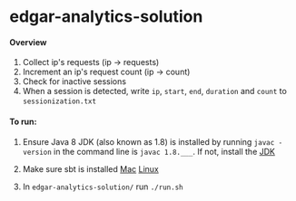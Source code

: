 # edgar-analytics-solution 

#### Overview 
  1. Collect ip's requests (ip -> requests) 
  2. Increment an ip's request count (ip -> count) 
  3. Check for inactive sessions 
  4. When a session is detected, write `ip`, `start`, `end`, `duration` and `count` to `sessionization.txt` 

#### To run: 
1. Ensure Java 8 JDK (also known as 1.8) is installed by running `javac -version` in the command line is `javac 1.8.___`. If not, install the [JDK](http://www.oracle.com/technetwork/java/javase/downloads/index.html) 

2. Make sure sbt is installed 
[Mac](https://www.scala-sbt.org/1.x/docs/Installing-sbt-on-Mac.html) 
[Linux](https://www.scala-sbt.org/1.x/docs/Installing-sbt-on-Linux.html) 

3. In `edgar-analytics-solution/` run `./run.sh` 
